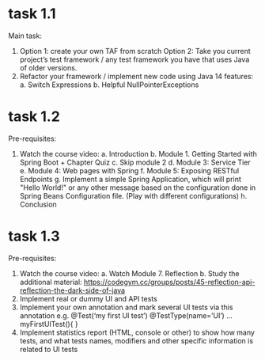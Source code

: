 # task 1.1

Main task:
1.	Option 1: create your own TAF from scratch
Option 2: Take you current project’s test framework / any test framework you have that uses Java of older versions.
2.	Refactor your framework / implement new code using Java 14 features:
a.	Switch Expressions
b.	Helpful NullPointerExceptions

# task 1.2

Pre-requisites:
1.	Watch the course video:
a.	Introduction 
b.	Module 1. Getting Started with Spring Boot + Chapter Quiz
c.	Skip module 2
d.	Module 3: Service Tier
e.	Module 4: Web pages with Spring
f.	Module 5: Exposing RESTful Endpoints
g.	Implement a simple Spring Application, which will print "Hello World!" or any other message based on the configuration done in Spring Beans Configuration file. (Play with different configurations)
h.	Conclusion


# task 1.3

Pre-requisites:
1.	Watch the course video:
a.	Watch Module 7. Reflection
b.	Study the additional material: 
https://codegym.cc/groups/posts/45-reflection-api-reflection-the-dark-side-of-java
2.	Implement real or dummy UI and API tests
3.	Implement your own annotation and mark several UI tests via this annotation e.g. 
@Test(‘my first UI test’)
@TestType(name=’UI’)
…myFirstUITest(){
}
4.	Implement statistics report (HTML, console or other) to show how many tests, and what tests names, modifiers and other specific information is related to UI tests
